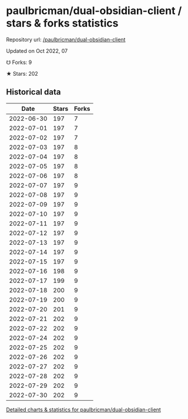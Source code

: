 # paulbricman/dual-obsidian-client / stars & forks statistics

Repository url: [/paulbricman/dual-obsidian-client](https://github.com/paulbricman/dual-obsidian-client)

Updated on Oct 2022, 07

☋ Forks: 9

★ Stars: 202

## Historical data
| Date | Stars | Forks |
|------|-------|-------|
| 2022-06-30 | 197 | 7 | 
| 2022-07-01 | 197 | 7 | 
| 2022-07-02 | 197 | 7 | 
| 2022-07-03 | 197 | 8 | 
| 2022-07-04 | 197 | 8 | 
| 2022-07-05 | 197 | 8 | 
| 2022-07-06 | 197 | 8 | 
| 2022-07-07 | 197 | 9 | 
| 2022-07-08 | 197 | 9 | 
| 2022-07-09 | 197 | 9 | 
| 2022-07-10 | 197 | 9 | 
| 2022-07-11 | 197 | 9 | 
| 2022-07-12 | 197 | 9 | 
| 2022-07-13 | 197 | 9 | 
| 2022-07-14 | 197 | 9 | 
| 2022-07-15 | 197 | 9 | 
| 2022-07-16 | 198 | 9 | 
| 2022-07-17 | 199 | 9 | 
| 2022-07-18 | 200 | 9 | 
| 2022-07-19 | 200 | 9 | 
| 2022-07-20 | 201 | 9 | 
| 2022-07-21 | 202 | 9 | 
| 2022-07-22 | 202 | 9 | 
| 2022-07-24 | 202 | 9 | 
| 2022-07-25 | 202 | 9 | 
| 2022-07-26 | 202 | 9 | 
| 2022-07-27 | 202 | 9 | 
| 2022-07-28 | 202 | 9 | 
| 2022-07-29 | 202 | 9 | 
| 2022-07-30 | 202 | 9 | 


[Detailed charts & statistics for paulbricman/dual-obsidian-client](https://reviewgithub.com/rep/paulbricman/dual-obsidian-client)
